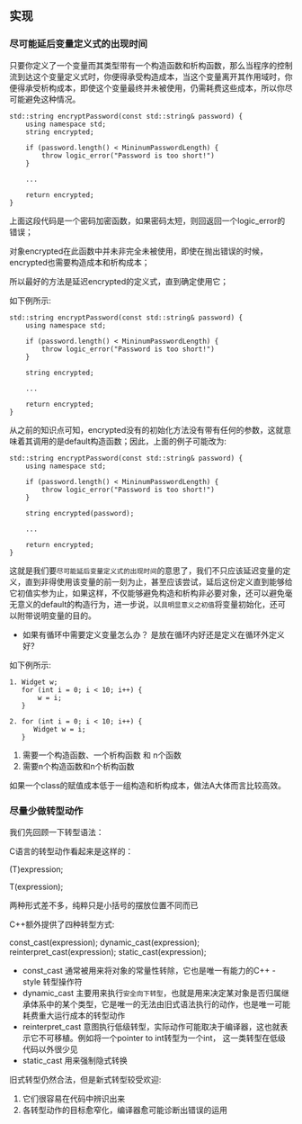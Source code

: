 ## 实现

### 尽可能延后变量定义式的出现时间

只要你定义了一个变量而其类型带有一个构造函数和析构函数，那么当程序的控制流到达这个变量定义式时，你便得承受构造成本，当这个变量离开其作用域时，你便得承受析构成本，即使这个变量最终并未被使用，仍需耗费这些成本，所以你尽可能避免这种情况。

```
std::string encryptPassword(const std::string& password) {
    using namespace std;
    string encrypted;
    
    if (password.length() < MininumPasswordLength) {
        throw logic_error("Password is too short!")
    }
    
    ...
    
    return encrypted;
}
```

上面这段代码是一个密码加密函数，如果密码太短，则回返回一个logic_error的错误；

对象encrypted在此函数中并未非完全未被使用，即使在抛出错误的时候，encrypted也需要构造成本和析构成本；

所以最好的方法是延迟encrypted的定义式，直到确定使用它；

如下例所示:

```
std::string encryptPassword(const std::string& password) {
    using namespace std;
    
    if (password.length() < MininumPasswordLength) {
        throw logic_error("Password is too short!")
    }
    
    string encrypted;
    
    ...
    
    return encrypted;
}
```

从之前的知识点可知，encrypted没有的初始化方法没有带有任何的参数，这就意味着其调用的是default构造函数；因此，上面的例子可能改为:


```
std::string encryptPassword(const std::string& password) {
    using namespace std;
    
    if (password.length() < MininumPasswordLength) {
        throw logic_error("Password is too short!")
    }
    
    string encrypted(password);
    
    ...
    
    return encrypted;
}
```

这就是我们要`尽可能延后变量定义式的出现时间`的意思了，我们不只应该延迟变量的定义，直到非得使用该变量的前一刻为止，甚至应该尝试，延后这份定义直到能够给它初值实参为止，如果这样，不仅能够避免构造和析构非必要对象，还可以避免毫无意义的default的构造行为，进一步说，以`具明显意义之初值`将变量初始化，还可以附带说明变量的目的。


* 如果有循环中需要定义变量怎么办？ 是放在循环内好还是定义在循环外定义好?

如下例所示:

```
1. Widget w;
   for (int i = 0; i < 10; i++) {
       w = i;
   }
   
2. for (int i = 0; i < 10; i++) {
      Widget w = i;
   }
```

1. 需要一个构造函数、一个析构函数 和 n个函数
2. 需要n个构造函数和n个析构函数

如果一个class的赋值成本低于一组构造和析构成本，做法A大体而言比较高效。


### 尽量少做转型动作

我们先回顾一下转型语法：

C语言的转型动作看起来是这样的：

(T)expression;

T(expression);

两种形式差不多，纯粹只是小括号的摆放位置不同而已

C++额外提供了四种转型方式:

const_cast<T>(expression);
dynamic_cast<T>(expression);
reinterpret_cast<T>(expression);
static_cast<T>(expression);

* const_cast 通常被用来将对象的常量性转除，它也是唯一有能力的C++ - style 转型操作符
* dynamic_cast 主要用来执行`安全向下转型`，也就是用来决定某对象是否归属继承体系中的某个类型，它是唯一的无法由旧式语法执行的动作，也是唯一可能耗费重大运行成本的转型动作
* reinterpret_cast 意图执行低级转型，实际动作可能取决于编译器，这也就表示它不可移植。例如将一个pointer to int转型为一个int， 这一类转型在低级代码以外很少见
* static_cast 用来强制隐式转换

旧式转型仍然合法，但是新式转型较受欢迎:

1. 它们很容易在代码中辨识出来
2. 各转型动作的目标愈窄化，编译器愈可能诊断出错误的运用


